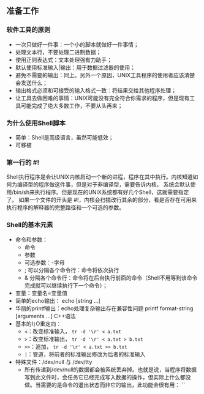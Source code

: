 <!--
author: 刘青
date: 2016-06-01
title: Shell脚本学习指南笔记
tags: linux
category: linux
status: publish
summary:
-->

## 准备工作

### 软件工具的原则
- 一次只做好一件事：一个小的脚本就做好一件事情；
- 处理文本行，不要处理二进制数据；
- 使用正则表达式：文本处理强有力助手；
- 默认使用标准输入|输出：用于数据过滤器的使用；
- 避免不需要的输出：同上。另外一个原因，UNIX工具程序的使用者应该清楚会发送什么；
- 输出格式必须和可接受的输入格式一致：将结果交给其他程序处理；
- 让工具去做困难的事情：UNIX可能没有完全符合你需求的程序，但是现有工具可能完成了绝大多数工作，不要从头再来；

### 为什么使用Shell脚本
- 简单：Shell是高级语言，虽然可能低效；
- 可移植

### 第一行的 #!
Shell执行程序是会让UNIX内核启动一个新的进程，程序在其中执行。内核知道如何为编译型的程序做这件事，但是对于非编译型，需要告诉内核。
系统会默认使用/bin/sh来执行程序。但是现在的UNIX系统都有好几个Shell，这就需要指定了。
如果一个文件的开头是
#!，内核会扫描改行其余的部分，看是否存在可用来执行程序的解释器的完整路径和一个可选的参数。

### Shell的基本元素
- 命令和参数：
    - 命令
    - 参数
    - 可选参数：-字母
    - ; 可以分隔各个命令行：命令将依次执行
    - & 分隔各个命令行：命令将在后台执行前面的命令（Shell不用等到该命令完成就可以继续执行下一个命令）；
- 变量：变量名=变量值
- 简单的echo输出： echo [string ...]
- 华丽的printf输出：echo处理复杂输出存在兼容性问题 printf format-string [arguments ...] C++语法
- 基本的I`|`O重定向：
    - `<`：改变标准输入， `tr -d '\r' < a.txt`
    - `>`：改变标准输出， `tr -d '\r' < a.txt > b.txt`
    - `>>`：追加， `tr -d '\r' < a.txt >> b.txt`
    - `|`：管道，将前者的标准输出修改为后者的标准输入
- 特殊文件：/dev/null 与 /dev/tty
    - 所有传递到/dev/null的数据都会被系统丢弃掉。也就是说，当程序将数据写到此文件时，会任务它已经完成写入数据的操作，但实际上什么都没做。当需要的是命令的退出状态而非它的输出，此功能会很有用：
    ``
